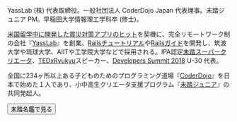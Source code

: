 YassLab (株) 代表取締役。一般社団法人 CoderDojo Japan 代表理事。未踏ジュニア PM。早稲田大学情報理工学科卒 (修士)。

[米国留学中に開発した震災対策アプリのヒット](https://www.youtube.com/watch?v=GOAPzwM8ekc&t=772s)を契機に、完全リモートワーク制の会社『[YassLab](https://yasslab.jp/)』を創業。[Railsチュートリアル](https://railstutorial.jp)や[Railsガイド](https://railsguides.jp)を開発し、筑波大学や琉球大学、AIITや工学院大学などで採用される。IPA認定[未踏スーパークリエータ](https://www.ipa.go.jp/jinzai/mitou/kinkyou/creator.html)、[TEDxRyukyu](http://www.tedxryukyu.com)スピーカー、[Developers Summit 2018](https://event.shoeisha.jp/devsumi/201802150001) U-30 代表。

全国に234ヶ所以上ある子どものためのプログラミング道場『[CoderDojo](https://coderdojo.jp/)』を日本で始めた１人であり、小中高生クリエータ支援プログラム『[未踏ジュニア](https://jr.mitou.org/)』の共同発起人。

<a href="https://bit.ly/yohei-yasukawa" target='_blank' rel='noopener'>
  <button class="btn btn-primary btn-block btn-padding external-link">未踏名鑑で見る</button>
</a>
